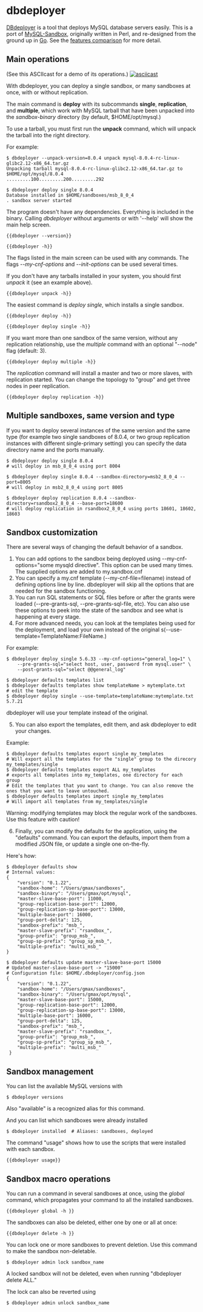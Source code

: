 # dbdeployer

[DBdeployer](https://github.com/datacharmer/dbdeployer) is a tool that deploys MySQL database servers easily.
This is a port of [MySQL-Sandbox](https://github.com/datacharmer/mysql-sandbox), originally written in Perl, and re-designed from the ground up in [Go](https://golang.org). See the [features comparison](https://github.com/datacharmer/dbdeployer/blob/master/docs/features.md) for more detail.

## Main operations

(See this ASCIIcast for a demo of its operations.)
[![asciicast](https://asciinema.org/a/160541.png)](https://asciinema.org/a/160541)

With dbdeployer, you can deploy a single sandbox, or many sandboxes  at once, with or without replication.

The main command is **deploy** with its subcommands **single**, **replication**, and **multiple**, which work with MySQL tarball that have been unpacked into the _sandbox-binary_ directory (by default, $HOME/opt/mysql.)

To use a tarball, you must first run the **unpack** command, which will unpack the tarball into the right directory.

For example:

    $ dbdeployer --unpack-version=8.0.4 unpack mysql-8.0.4-rc-linux-glibc2.12-x86_64.tar.gz
    Unpacking tarball mysql-8.0.4-rc-linux-glibc2.12-x86_64.tar.gz to $HOME/opt/mysql/8.0.4
    .........100.........200.........292

    $ dbdeployer deploy single 8.0.4
    Database installed in $HOME/sandboxes/msb_8_0_4
    . sandbox server started


The program doesn't have any dependencies. Everything is included in the binary. Calling *dbdeployer* without arguments or with '--help' will show the main help screen.

    {{dbdeployer --version}}

    {{dbdeployer -h}}

The flags listed in the main screen can be used with any commands.
The flags _--my-cnf-options_ and _--init-options_ can be used several times.

If you don't have any tarballs installed in your system, you should first *unpack* it (see an example above).

	{{dbdeployer unpack -h}}

The easiest command is *deploy single*, which installs a single sandbox.

	{{dbdeployer deploy -h}}

	{{dbdeployer deploy single -h}}

If you want more than one sandbox of the same version, without any replication relationship, use the *multiple* command with an optional "--node" flag (default: 3).

	{{dbdeployer deploy multiple -h}}

The *replication* command will install a master and two or more slaves, with replication started. You can change the topology to "group" and get three nodes in peer replication.

	{{dbdeployer deploy replication -h}}

## Multiple sandboxes, same version and type

If you want to deploy several instances of the same version and the same type (for example two single sandboxes of 8.0.4, or two group replication instances with different single-primary setting) you can specify the data directory name and the ports manually.

    $ dbdeployer deploy single 8.0.4
    # will deploy in msb_8_0_4 using port 8004

    $ dbdeployer deploy single 8.0.4 --sandbox-directory=msb2_8_0_4 --port=8005
    # will deploy in msb2_8_0_4 using port 8005

    $ dbdeployer deploy replication 8.0.4 --sandbox-directory=rsandbox2_8_0_4 --base-port=18600
    # will deploy replication in rsandbox2_8_0_4 using ports 18601, 18602, 18603

## Sandbox customization

There are several ways of changing the default behavior of a sandbox.

1. You can add options to the sandbox being deployed using --my-cnf-options="some mysqld directive". This option can be used many times. The supplied options are added to my.sandbox.cnf
2. You can specify a my.cnf template (--my-cnf-file=filename) instead of defining options line by line. dbdeployer will skip all the options that are needed for the sandbox functioning.
3. You can run SQL statements or SQL files before or after the grants were loaded (--pre-grants-sql, --pre-grants-sql-file, etc). You can also use these options to peek into the state of the sandbox and see what is happening at every stage.
4. For more advanced needs, you can look at the templates being used for the deployment, and load your own instead of the original s(--use-template=TemplateName:FileName.)

For example:

    $ dbdeployer deploy single 5.6.33 --my-cnf-options="general_log=1" \
        --pre-grants-sql="select host, user, password from mysql.user" \
        --post-grants-sql="select @@general_log"

    $ dbdeployer defaults templates list
    $ dbdeployer defaults templates show templateName > mytemplate.txt
    # edit the template
    $ dbdeployer deploy single --use-template=templateName:mytemplate.txt 5.7.21

dbdeployer will use your template instead of the original.

5. You can also export the templates, edit them, and ask dbdeployer to edit your changes.

Example:

    $ dbdeployer defaults templates export single my_templates
    # Will export all the templates for the "single" group to the direcory my_templates/single
    $ dbdeployer defaults templates export ALL my_templates
    # exports all templates into my_templates, one directory for each group
    # Edit the templates that you want to change. You can also remove the ones that you want to leave untouched.
    $ dbdeployer defaults templates import single my_templates
    # Will import all templates from my_templates/single

Warning: modifying templates may block the regular work of the sandboxes. Use this feature with caution!

6. Finally, you can modify the defaults for the application, using the "defaults" command. You can export the defaults, import them from a modified JSON file, or update a single one on-the-fly.

Here's how:

	$ dbdeployer defaults show
	# Internal values:
	{
		"version": "0.1.22",
		"sandbox-home": "/Users/gmax/sandboxes",
		"sandbox-binary": "/Users/gmax/opt/mysql",
		"master-slave-base-port": 11000,
		"group-replication-base-port": 12000,
		"group-replication-sp-base-port": 13000,
		"multiple-base-port": 16000,
		"group-port-delta": 125,
		"sandbox-prefix": "msb_",
		"master-slave-prefix": "rsandbox_",
		"group-prefix": "group_msb_",
		"group-sp-prefix": "group_sp_msb_",
		"multiple-prefix": "multi_msb_"
	}
 
	$ dbdeployer defaults update master-slave-base-port 15000
	# Updated master-slave-base-port -> "15000"
	# Configuration file: $HOME/.dbdeployer/config.json
	{
		"version": "0.1.22",
		"sandbox-home": "/Users/gmax/sandboxes",
		"sandbox-binary": "/Users/gmax/opt/mysql",
		"master-slave-base-port": 15000,
		"group-replication-base-port": 12000,
		"group-replication-sp-base-port": 13000,
		"multiple-base-port": 16000,
		"group-port-delta": 125,
		"sandbox-prefix": "msb_",
		"master-slave-prefix": "rsandbox_",
		"group-prefix": "group_msb_",
		"group-sp-prefix": "group_sp_msb_",
		"multiple-prefix": "multi_msb_"
	 }

## Sandbox management

You can list the available MySQL versions with

    $ dbdeployer versions

Also "available" is a recognized alias for this command.

And you can list which sandboxes were already installed

    $ dbdeployer installed  # Aliases: sandboxes, deployed

The command "usage" shows how to use the scripts that were installed with each sandbox.

    {{dbdeployer usage}}

## Sandbox macro operations

You can run a command in several sandboxes at once, using the *global* command, which propagates your command to all the installed sandboxes.

    {{dbdeployer global -h }}

The sandboxes can also be deleted, either one by one or all at once:

    {{dbdeployer delete -h }}

You can lock one or more sandboxes to prevent deletion. Use this command to make the sandbox non-deletable.

    $ dbdeployer admin lock sandbox_name

A locked sandbox will not be deleted, even when running "dbdeployer delete ALL."

The lock can also be reverted using

    $ dbdeployer admin unlock sandbox_name

